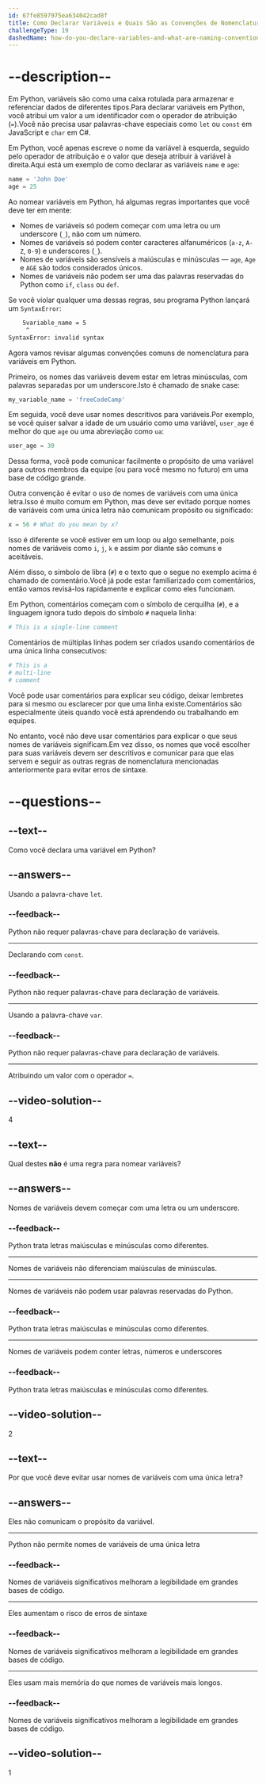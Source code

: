 ```yaml
---
id: 67fe8597975ea634042cad8f
title: Como Declarar Variáveis e Quais São as Convenções de Nomenclatura para Nomear Variáveis?
challengeType: 19
dashedName: how-do-you-declare-variables-and-what-are-naming-conventions-to-name-variables
---
```


# --description--

Em Python, variáveis são como uma caixa rotulada para armazenar e referenciar dados de diferentes tipos.Para declarar variáveis em Python, você atribui um valor a um identificador com o operador de atribuição (`=`).Você não precisa usar palavras-chave especiais como `let` ou `const` em JavaScript e `char` em C#.

Em Python, você apenas escreve o nome da variável à esquerda, seguido pelo operador de atribuição e o valor que deseja atribuir à variável à direita.Aqui está um exemplo de como declarar as variáveis `name` e `age`:

```python
name = 'John Doe'
age = 25
```

Ao nomear variáveis em Python, há algumas regras importantes que você deve ter em mente:

- Nomes de variáveis só podem começar com uma letra ou um underscore (`_`), não com um número.    
- Nomes de variáveis só podem conter caracteres alfanuméricos (`a-z`, `A-Z`, `0-9`) e underscores (`_`).  
- Nomes de variáveis são sensíveis a maiúsculas e minúsculas — `age`, `Age` e `AGE` são todos considerados únicos.
- Nomes de variáveis não podem ser uma das palavras reservadas do Python como `if`, `class` ou `def`.
    

Se você violar qualquer uma dessas regras, seu programa Python lançará um `SyntaxError`:

```bash
    5variable_name = 5
     ^
SyntaxError: invalid syntax
```

Agora vamos revisar algumas convenções comuns de nomenclatura para variáveis em Python.

Primeiro, os nomes das variáveis devem estar em letras minúsculas, com palavras separadas por um underscore.Isto é chamado de snake case:

```python
my_variable_name = 'freeCodeCamp'
```

Em seguida, você deve usar nomes descritivos para variáveis.Por exemplo, se você quiser salvar a idade de um usuário como uma variável, `user_age` é melhor do que `age` ou uma abreviação como `ua`:

```python
user_age = 30
```

Dessa forma, você pode comunicar facilmente o propósito de uma variável para outros membros da equipe (ou para você mesmo no futuro) em uma base de código grande.

Outra convenção é evitar o uso de nomes de variáveis com uma única letra.Isso é muito comum em Python, mas deve ser evitado porque nomes de variáveis com uma única letra não comunicam propósito ou significado:

```python
x = 56 # What do you mean by x?
```

Isso é diferente se você estiver em um loop ou algo semelhante, pois nomes de variáveis como `i`, `j`, `k` e assim por diante são comuns e aceitáveis.

Além disso, o símbolo de libra (`#`) e o texto que o segue no exemplo acima é chamado de comentário.Você já pode estar familiarizado com comentários, então vamos revisá-los rapidamente e explicar como eles funcionam.

Em Python, comentários começam com o símbolo de cerquilha (`#`), e a linguagem ignora tudo depois do símbolo `#` naquela linha:

```python
# This is a single-line comment
```

Comentários de múltiplas linhas podem ser criados usando comentários de uma única linha consecutivos:

```python
# This is a
# multi-line
# comment
```

Você pode usar comentários para explicar seu código, deixar lembretes para si mesmo ou esclarecer por que uma linha existe.Comentários são especialmente úteis quando você está aprendendo ou trabalhando em equipes.

No entanto, você não deve usar comentários para explicar o que seus nomes de variáveis significam.Em vez disso, os nomes que você escolher para suas variáveis devem ser descritivos e comunicar para que elas servem e seguir as outras regras de nomenclatura mencionadas anteriormente para evitar erros de sintaxe.

# --questions--

## --text--

Como você declara uma variável em Python?

## --answers--

Usando a palavra-chave `let`.

### --feedback--

Python não requer palavras-chave para declaração de variáveis.

---

Declarando com `const`.

### --feedback--

Python não requer palavras-chave para declaração de variáveis.

---

Usando a palavra-chave `var`.

### --feedback--

Python não requer palavras-chave para declaração de variáveis.

---

Atribuindo um valor com o operador `=`.

## --video-solution--

4

## --text--

Qual destes **não** é uma regra para nomear variáveis?

## --answers--

Nomes de variáveis devem começar com uma letra ou um underscore.

### --feedback--

Python trata letras maiúsculas e minúsculas como diferentes.

---

Nomes de variáveis não diferenciam maiúsculas de minúsculas.

---

Nomes de variáveis não podem usar palavras reservadas do Python.

### --feedback--

Python trata letras maiúsculas e minúsculas como diferentes.

---

Nomes de variáveis podem conter letras, números e underscores

### --feedback--

Python trata letras maiúsculas e minúsculas como diferentes.

## --video-solution--

2

## --text--

Por que você deve evitar usar nomes de variáveis com uma única letra?

## --answers--

Eles não comunicam o propósito da variável.

---

Python não permite nomes de variáveis de uma única letra

### --feedback--

Nomes de variáveis significativos melhoram a legibilidade em grandes bases de código.

---

Eles aumentam o risco de erros de sintaxe

### --feedback--

Nomes de variáveis significativos melhoram a legibilidade em grandes bases de código.

---

Eles usam mais memória do que nomes de variáveis mais longos.

### --feedback--

Nomes de variáveis significativos melhoram a legibilidade em grandes bases de código.

## --video-solution--

1
